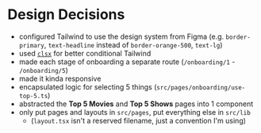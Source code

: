 # Design Decisions

- configured Tailwind to use the design system from Figma (e.g. `border-primary`, `text-headline` instead of `border-orange-500`, `text-lg`)
- used [`clsx`](https://www.npmjs.com/package/clsx) for better conditional Tailwind
- made each stage of onboarding a separate route (`/onboarding/1` - `/onboarding/5`)
- made it kinda responsive
- encapsulated logic for selecting 5 things (`src/pages/onboarding/use-top-5.ts`)
- abstracted the **Top 5 Movies** and **Top 5 Shows** pages into 1 component
- only put pages and layouts in `src/pages`, put everything else in `src/lib`
  - (`layout.tsx` isn't a reserved filename, just a convention I'm using)
